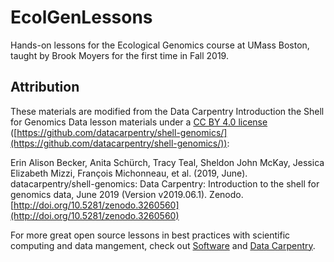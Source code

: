 # EcolGenLessons
Hands-on lessons for the Ecological Genomics course at UMass Boston, taught by Brook Moyers for the first time in Fall 2019.

## Attribution
These materials are modified from the Data Carpentry Introduction the Shell for Genomics Data lesson materials under a [CC BY 4.0 license](https://creativecommons.org/licenses/by/4.0/) ([https://github.com/datacarpentry/shell-genomics/](https://github.com/datacarpentry/shell-genomics/)):

Erin Alison Becker, Anita Schürch, Tracy Teal, Sheldon John McKay, Jessica Elizabeth Mizzi, François Michonneau, et al. (2019, June). datacarpentry/shell-genomics: Data Carpentry: Introduction to the shell for genomics data, June 2019 (Version v2019.06.1). Zenodo. [http://doi.org/10.5281/zenodo.3260560](http://doi.org/10.5281/zenodo.3260560)

For more great open source lessons in best practices with scientific computing and data mangement, check out [Software](https://software-carpentry.org) and [Data Carpentry](https://datacarpentry.org).
